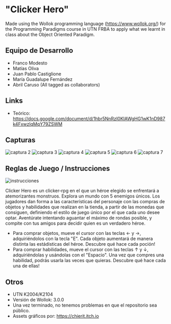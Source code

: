 # "Clicker Hero"
Made using the Wollok programming language (https://www.wollok.org/) for the Programming Paradigms course in UTN FRBA to apply what we learnt in class about the Object Oriented Paradigm.

## Equipo de Desarrollo

- Franco Modesto
- Matías Oliva
- Juan Pablo Castiglione
- María Guadalupe Fernández
- Abril Caruso
(All tagged as collaborators)

## Links

- Teórico: https://docs.google.com/document/d/1hbr5NnRzI0KIAWgHG1wK1nD987k4FxwzlqMqY79ZSWM

## Capturas

![captura 2](capturas/screen2.jpg)
![captura 3](capturas/screen3.jpg)
![captura 4](capturas/screen4.jpg)
![captura 5](capturas/screen5.jpg)
![captura 6](capturas/screen6.jpg)
![captura 7](capturas/screen7.jpg)

## Reglas de Juego / Instrucciones

![instrucciones](capturas/screen1.jpg)

Clicker Hero es un clicker-rpg en el que un héroe elegido se enfrentará a atemorizantes monstruos. Explora un mundo con 5 enemigos únicos. Los jugadores dan forma a las características del personaje con las compras de objetos y habilidades que realizan en la tienda, a partir de las monedas que consiguen, definiendo el estilo de juego único por el que cada uno desee optar. Aventúrate intentando aguantar el máximo de rondas posible, y compite con tus amigos para decidir quien es un verdadero héroe.

- Para comprar objetos, mueve el cursor con las teclas ← y →, adquiriéndolos con la tecla "E". Cada objeto aumentará de manera distinta las estádisticas del héroe. Descubre qué hace cada poción!
- Para comprar habilidades, mueve el cursor con las teclas ↑ y ↓, adquiriéndolas y usándolas con el "Espacio". Una vez que compres una habilidad, podrás usarla las veces que quieras. Descubre qué hace cada una de ellas!

## Otros

- UTN K2004/K2104
- Versión de Wollok: 3.0.0
- Una vez terminado, no tenemos problemas en que el repositorio sea público.
- Assets gráficos por: https://chierit.itch.io
